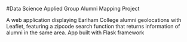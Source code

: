#Data Science Applied Group Alumni Mapping Project

A web application displaying Earlham College alumni geolocations with Leaflet, featuring a zipcode search function that returns information of alumni in the same area. App built with Flask framework
